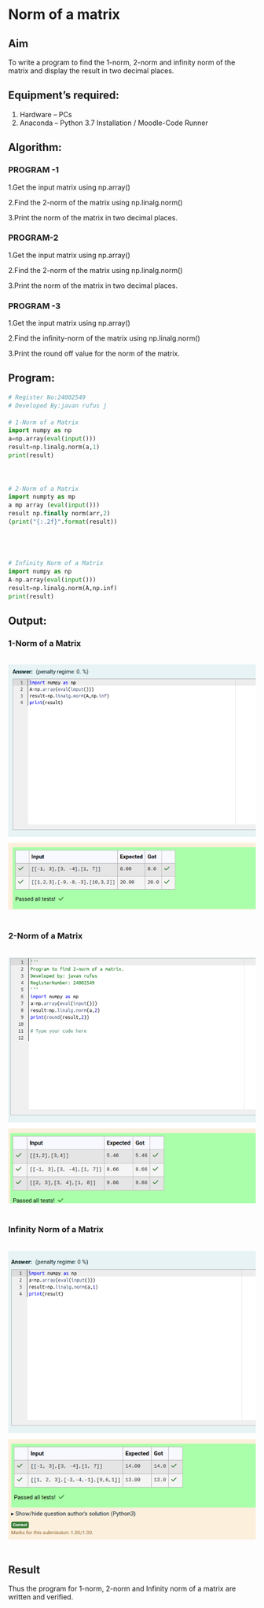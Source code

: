 # Norm of a matrix
## Aim
To write a program to find the 1-norm, 2-norm and infinity norm of the matrix and display the result in two decimal places.
## Equipment’s required:
1.	Hardware – PCs
2.	Anaconda – Python 3.7 Installation / Moodle-Code Runner
## Algorithm:
### PROGRAM -1
1.Get the input matrix using np.array()   

2.Find the 2-norm of the matrix using np.linalg.norm()

3.Print the norm of the matrix in two decimal places.

### PROGRAM-2
1.Get the input matrix using np.array()

2.Find the 2-norm of the matrix using np.linalg.norm()

3.Print the norm of the matrix in two decimal places.
### PROGRAM -3

1.Get the input matrix using np.array()

2.Find the infinity-norm of the matrix using np.linalg.norm()

3.Print the round off value for the norm of the matrix.
## Program:
```Python
# Register No:24002549
# Developed By:javan rufus j

# 1-Norm of a Matrix
import numpy as np
a=np.array(eval(input()))
result=np.linalg.norm(a,1)
print(result)



# 2-Norm of a Matrix
import numpty as mp
a mp array (eval(input()))
result np.finally norm(arr,2)
(print("{:.2f}".format(result))




# Infinity Norm of a Matrix
import numpy as np
A-np.array(eval(input()))
result=np.linalg.norm(A,np.inf)
print(result)

```
## Output:
### 1-Norm of a Matrix
<br>![Alt text](1.png)
<br>
<br>

### 2-Norm of a Matrix
<br>![Alt text](2.png)
<br>
<br>

### Infinity Norm of a Matrix
<br>![Alt text](3.png)
<br>
<br>

## Result
Thus the program for 1-norm, 2-norm and Infinity norm of a matrix are written and verified.
